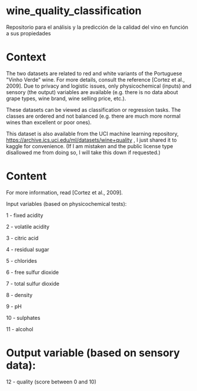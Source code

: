 # wine_quality_classification
Repositorio para el análisis y la predicción de la calidad del vino en función a sus propiedades


# Context

The two datasets are related to red and white variants of the Portuguese "Vinho Verde" wine. For more details, consult the reference [Cortez et al., 2009]. Due to privacy and logistic issues, only physicochemical (inputs) and sensory (the output) variables are available (e.g. there is no data about grape types, wine brand, wine selling price, etc.).

These datasets can be viewed as classification or regression tasks. The classes are ordered and not balanced (e.g. there are much more normal wines than excellent or poor ones).

This dataset is also available from the UCI machine learning repository, https://archive.ics.uci.edu/ml/datasets/wine+quality , I just shared it to kaggle for convenience. (If I am mistaken and the public license type disallowed me from doing so, I will take this down if requested.)

# Content

For more information, read [Cortez et al., 2009].

Input variables (based on physicochemical tests):

  1 - fixed acidity 

  2 - volatile acidity 

  3 - citric acid 

  4 - residual sugar 

  5 - chlorides 

  6 - free sulfur dioxide 

  7 - total sulfur dioxide 

  8 - density 

  9 - pH 

  10 - sulphates 

  11 - alcohol 

# Output variable (based on sensory data): 

  12 - quality (score between 0 and 10) 

